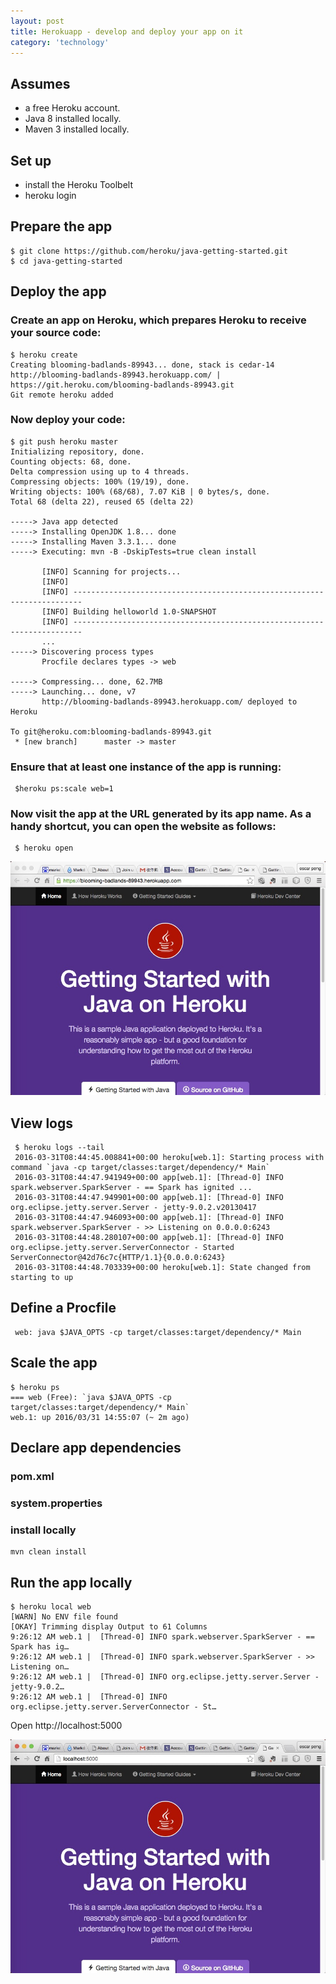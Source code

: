 ```yaml
---
layout: post
title: Herokuapp - develop and deploy your app on it
category: 'technology'
---
```


## Assumes

-   a free Heroku account.
-   Java 8 installed locally.
-   Maven 3 installed locally.

## Set up

-   install the Heroku Toolbelt
-   heroku login

## Prepare the app

    $ git clone https://github.com/heroku/java-getting-started.git
    $ cd java-getting-started
    
## Deploy the app

### Create an app on Heroku, which prepares Heroku to receive your source code:

    $ heroku create
    Creating blooming-badlands-89943... done, stack is cedar-14
    http://blooming-badlands-89943.herokuapp.com/ | https://git.heroku.com/blooming-badlands-89943.git
    Git remote heroku added

### Now deploy your code:

    $ git push heroku master
    Initializing repository, done.
    Counting objects: 68, done.
    Delta compression using up to 4 threads.
    Compressing objects: 100% (19/19), done.
    Writing objects: 100% (68/68), 7.07 KiB | 0 bytes/s, done.
    Total 68 (delta 22), reused 65 (delta 22)
    
    -----> Java app detected
    -----> Installing OpenJDK 1.8... done
    -----> Installing Maven 3.3.1... done
    -----> Executing: mvn -B -DskipTests=true clean install
    
           [INFO] Scanning for projects...
           [INFO]
           [INFO] ------------------------------------------------------------------------
           [INFO] Building helloworld 1.0-SNAPSHOT
           [INFO] ------------------------------------------------------------------------
           ...
    -----> Discovering process types
           Procfile declares types -> web
    
    -----> Compressing... done, 62.7MB
    -----> Launching... done, v7
           http://blooming-badlands-89943.herokuapp.com/ deployed to Heroku
    
    To git@heroku.com:blooming-badlands-89943.git
     * [new branch]      master -> master
     
### Ensure that at least one instance of the app is running:

     $heroku ps:scale web=1
     
### Now visit the app at the URL generated by its app name. As a handy shortcut, you can open the website as follows:
     
     $ heroku open
     
![image](/images/heroku-1.jpg)     
     
## View logs
     
     $ heroku logs --tail
     2016-03-31T08:44:45.008841+00:00 heroku[web.1]: Starting process with command `java -cp target/classes:target/dependency/* Main`
     2016-03-31T08:44:47.941949+00:00 app[web.1]: [Thread-0] INFO spark.webserver.SparkServer - == Spark has ignited ...
     2016-03-31T08:44:47.949901+00:00 app[web.1]: [Thread-0] INFO org.eclipse.jetty.server.Server - jetty-9.0.2.v20130417
     2016-03-31T08:44:47.946093+00:00 app[web.1]: [Thread-0] INFO spark.webserver.SparkServer - >> Listening on 0.0.0.0:6243
     2016-03-31T08:44:48.280107+00:00 app[web.1]: [Thread-0] INFO org.eclipse.jetty.server.ServerConnector - Started ServerConnector@42d76c7c{HTTP/1.1}{0.0.0.0:6243}
     2016-03-31T08:44:48.703339+00:00 heroku[web.1]: State changed from starting to up

## Define a Procfile
     
     web: java $JAVA_OPTS -cp target/classes:target/dependency/* Main
     
## Scale the app

    $ heroku ps
    === web (Free): `java $JAVA_OPTS -cp target/classes:target/dependency/* Main`
    web.1: up 2016/03/31 14:55:07 (~ 2m ago)
    
## Declare app dependencies

### pom.xml
### system.properties
### install locally
    
    mvn clean install
    
## Run the app locally

    $ heroku local web
    [WARN] No ENV file found
    [OKAY] Trimming display Output to 61 Columns
    9:26:12 AM web.1 |  [Thread-0] INFO spark.webserver.SparkServer - == Spark has ig…
    9:26:12 AM web.1 |  [Thread-0] INFO spark.webserver.SparkServer - >> Listening on…
    9:26:12 AM web.1 |  [Thread-0] INFO org.eclipse.jetty.server.Server - jetty-9.0.2…
    9:26:12 AM web.1 |  [Thread-0] INFO org.eclipse.jetty.server.ServerConnector - St…
    
Open http://localhost:5000

![image](/images/heroku-2.jpg)    

